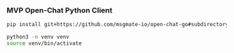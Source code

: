 ### MVP Open-Chat Python Client

```bash
pip install git+https://github.com/msgmate-io/open-chat-go#subdirectory=oc_client_mvp
```

```bash
python3 -m venv venv
source venv/bin/activate
```